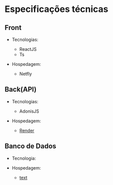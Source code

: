 # Especificações técnicas

## Front
- Tecnologias: 
    - ReactJS
    - Ts

- Hospedagem:
    - Netfly

## Back(API)
- Tecnologias:
    - AdonisJS

- Hospedagem:
    - [Render](https://www.youtube.com/watch?v=0v74FFEPcrU)

## Banco de Dados
- Tecnologia:

- Hospedagem: 
    - [text](https://www.youtube.com/watch?v=8eQDSTQyqQg)